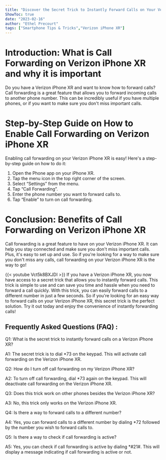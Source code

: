 ```yaml
---
title: "Discover the Secret Trick to Instantly Forward Calls on Your Verizon iPhone XR!"
ShowToc: true 
date: "2023-02-16"
author: "Ethel Precourt" 
tags: ["Smartphone Tips & Tricks","Verizon iPhone XR"]
---
```

# Introduction: What is Call Forwarding on Verizon iPhone XR and why it is important

Do you have a Verizon iPhone XR and want to know how to forward calls? Call forwarding is a great feature that allows you to forward incoming calls to another phone number. This can be incredibly useful if you have multiple phones, or if you want to make sure you don't miss important calls. 

# Step-by-Step Guide on How to Enable Call Forwarding on Verizon iPhone XR

Enabling call forwarding on your Verizon iPhone XR is easy! Here's a step-by-step guide on how to do it:

1. Open the Phone app on your iPhone XR.
2. Tap the menu icon in the top right corner of the screen.
3. Select “Settings” from the menu.
4. Tap “Call Forwarding”.
5. Enter the phone number you want to forward calls to.
6. Tap “Enable” to turn on call forwarding.

# Conclusion: Benefits of Call Forwarding on Verizon iPhone XR

Call forwarding is a great feature to have on your Verizon iPhone XR. It can help you stay connected and make sure you don't miss important calls. Plus, it's easy to set up and use. So if you're looking for a way to make sure you don't miss any calls, call forwarding on your Verizon iPhone XR is the way to go!

{{< youtube Vct5k8BXJDI >}} 
If you have a Verizon iPhone XR, you now have access to a secret trick that allows you to instantly forward calls. This trick is simple to use and can save you time and hassle when you need to forward a call quickly. With this trick, you can easily forward calls to a different number in just a few seconds. So if you're looking for an easy way to forward calls on your Verizon iPhone XR, this secret trick is the perfect solution. Try it out today and enjoy the convenience of instantly forwarding calls!

## Frequently Asked Questions (FAQ) :
Q1: What is the secret trick to instantly forward calls on a Verizon iPhone XR?

A1: The secret trick is to dial *73 on the keypad. This will activate call forwarding on the Verizon iPhone XR.

Q2: How do I turn off call forwarding on my Verizon iPhone XR?

A2: To turn off call forwarding, dial *73 again on the keypad. This will deactivate call forwarding on the Verizon iPhone XR.

Q3: Does this trick work on other phones besides the Verizon iPhone XR?

A3: No, this trick only works on the Verizon iPhone XR.

Q4: Is there a way to forward calls to a different number?

A4: Yes, you can forward calls to a different number by dialing *72 followed by the number you wish to forward calls to.

Q5: Is there a way to check if call forwarding is active?

A5: Yes, you can check if call forwarding is active by dialing *#21#. This will display a message indicating if call forwarding is active or not.



